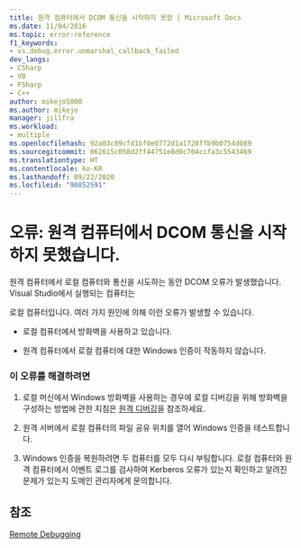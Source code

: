 ```yaml
---
title: 원격 컴퓨터에서 DCOM 통신을 시작하지 못함 | Microsoft Docs
ms.date: 11/04/2016
ms.topic: error-reference
f1_keywords:
- vs.debug.error.unmarshal_callback_failed
dev_langs:
- CSharp
- VB
- FSharp
- C++
author: mikejo5000
ms.author: mikejo
manager: jillfra
ms.workload:
- multiple
ms.openlocfilehash: 92a03c89cfd1bf0e0772d1a1728ffb9b0754d089
ms.sourcegitcommit: 062615c058d2ff44751e8d0c704ccfa3c5543469
ms.translationtype: HT
ms.contentlocale: ko-KR
ms.lasthandoff: 09/22/2020
ms.locfileid: "90852591"
---
```

# <a name="error-remote-computer-could-not-initiate-dcom-communications"></a>오류: 원격 컴퓨터에서 DCOM 통신을 시작하지 못했습니다.
원격 컴퓨터에서 로컬 컴퓨터와 통신을 시도하는 동안 DCOM 오류가 발생했습니다. Visual Studio에서 실행되는 컴퓨터는

 로컬 컴퓨터입니다. 여러 가지 원인에 의해 이런 오류가 발생할 수 있습니다.

- 로컬 컴퓨터에서 방화벽을 사용하고 있습니다.

- 원격 컴퓨터에서 로컬 컴퓨터에 대한 Windows 인증이 작동하지 않습니다.

### <a name="to-correct-this-error"></a>이 오류를 해결하려면

1. 로컬 머신에서 Windows 방화벽을 사용하는 경우에 로컬 디버깅을 위해 방화벽을 구성하는 방법에 관한 지침은 [원격 디버깅](../debugger/remote-debugging.md)을 참조하세요.

2. 원격 서버에서 로컬 컴퓨터의 파일 공유 위치를 열어 Windows 인증을 테스트합니다.

3. Windows 인증을 복원하려면 두 컴퓨터를 모두 다시 부팅합니다. 로컬 컴퓨터와 원격 컴퓨터에서 이벤트 로그를 검사하여 Kerberos 오류가 있는지 확인하고 알려진 문제가 있는지 도메인 관리자에게 문의합니다.

## <a name="see-also"></a>참조
 [Remote Debugging](../debugger/remote-debugging.md)